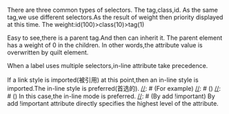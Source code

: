 [//]: # (Height)
There are three common types of selectors.
The tag,class,id.
As the same tag,we use different selectors.As the result of
weight then priority displayed at this time.
The weight:id(100)>class(10)>tag(1)

[//]: # (Inheritance)
Easy to see,there is a parent tag.And then can inherit it.
The parent element has a weight of 0 in the children.
In other words,the attribute value is overwritten by quilt element.

[//]: # (In-line element attribute than pther)
When a label uses multiple selectors,in-line attribute take precedence.

[//]: # (When the weight is same,follow the proximity principle)
If a link style is imported(被引用) at this point,then an in-line style
is imported.The in-line style is preferred(首选的).
[//]: # (For example)
[//]: # (<link href="style.css" type="text/css">)
[//]: # (<style>)
[//]: # ({ css attribute })
[//]: # (</style>)
In this case,the in-line mode is preferred.
[//]: # (By add !important)
By add !important attribute directly specifies the highest level of the attribute.




